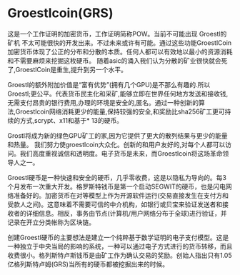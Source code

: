 # 

# Groestlcoin(GRS)

这是一个工作证明的加密货币，工作证明简称POW。当前不可能出现 Groestl的矿机 不太可能很快的开发出来。不过未来或许有可能。通过这些功能GroestlCoin 加密货币体现了公正的分布和分散的本质。任何人都可以有效地以最小的资源消耗和不需要麻烦来挖掘这枚硬币。 随着asic的涌入我们认为分散的矿业很快就会死了,GroestlCoin是重生,提升到另一个水平。

Groestl的额外附加价值是“富有优势”(拥有几个GPU)是不那么有趣的.所以Groestl;更公平。代表货币民主化和采矿,能够立即在世界任何地方发送和接收钱,无需支付昂贵的银行费用,办理的环境是安全的,匿名。通过一种创新的算法,Groestlcoin网络消耗更少的能量,保持较强的安全,和奖励比sha256矿工更可持续的方式,scrypt、x11和基于* 13的硬币。 

Grostl将成为新的绿色GPU矿工的家,因为它提供了更大的散列结果与更少的能量和热量。 我们努力使groestlcoin大众化。创新的和用户友好的,对每个人都可以访问。我们高度重视诚信和透明度。电子货币是未来，而Groestlcoin将这场革命领导人之一。

Groestl硬币是一种快速和安全的硬币，几乎零收费，这是以隐私为导向的。每3个月发布一次重大开发。格罗斯特钱币是第一个启动SEGWIT的硬币，也是闪电网络准备好的。加密货币在对等模型上作为开源软件运行(交易直接发生在支付方和受款人之间)。这意味着不需要可信的中介机构，如银行或贝宝来验证发送者和接收者的详细信息。相反，事务由节点(计算机/用户网络分布于全球)进行验证，并记录在开立分类帐称为区块链。

创建Groestl硬币的主要想法是建立一个纯粹基于数学证明的电子支付模型。这是一种独立于中央当局的影响的系统，一种可以通过电子方式进行的货币转移，而且收费很小。格列斯特卢斯钱币是由矿工作为确认交易的奖励。创始人指出只有1.05亿格列斯特卢姆(GRS)当所有的硬币都被挖掘出来的时候。

